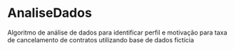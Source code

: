 # AnaliseDados
Algoritmo de análise de dados para identificar perfil e motivação para taxa de cancelamento de contratos utilizando base de dados fictícia
